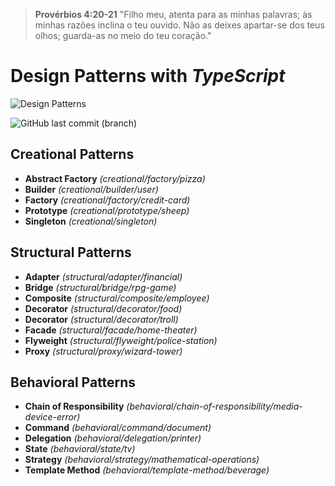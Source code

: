 > **Provérbios 4:20-21** "Filho meu, atenta para as minhas palavras; às minhas razões inclina o teu ouvido. Não as deixes apartar-se dos teus olhos; guarda-as no meio do teu coração."

# Design Patterns with _TypeScript_

![Design Patterns](https://bgasparotto.com/wp-content/uploads/2016/11/design-patterns-logo-2.png)

![GitHub last commit (branch)](https://img.shields.io/github/last-commit/ricardorinco/design-patterns.ts/master?label=LAST%20COMMIT%20&style=for-the-badge)

## **Creational Patterns**

- **Abstract Factory** _(creational/factory/pizza)_
- **Builder** _(creational/builder/user)_
- **Factory** _(creational/factory/credit-card)_
- **Prototype** _(creational/prototype/sheep)_
- **Singleton** _(creational/singleton)_

## **Structural Patterns**

- **Adapter** _(structural/adapter/financial)_
- **Bridge** _(structural/bridge/rpg-game)_
- **Composite** _(structural/composite/employee)_
- **Decorator** _(structural/decorator/food)_
- **Decorator** _(structural/decorator/troll)_
- **Facade** _(structural/facade/home-theater)_
- **Flyweight** _(structural/flyweight/police-station)_
- **Proxy** _(structural/proxy/wizard-tower)_

## **Behavioral Patterns**

- **Chain of Responsibility** _(behavioral/chain-of-responsibility/media-device-error)_
- **Command** _(behavioral/command/document)_
- **Delegation** _(behavioral/delegation/printer)_
- **State** _(behavioral/state/tv)_
- **Strategy** _(behavioral/strategy/mathematical-operations)_
- **Template Method** _(behavioral/template-method/beverage)_
